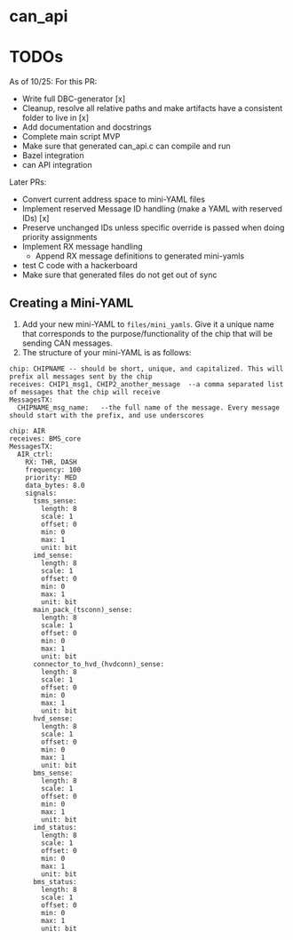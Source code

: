 # can_api

# TODOs

As of 10/25: For this PR:

- Write full DBC-generator [x]
- Cleanup, resolve all relative paths and make artifacts have a consistent
  folder to live in [x]
- Add documentation and docstrings
- Complete main script MVP
- Make sure that generated can_api.c can compile and run
- Bazel integration
- can API integration

Later PRs:

- Convert current address space to mini-YAML files
- Implement reserved Message ID handling (make a YAML with reserved IDs) [x]
- Preserve unchanged IDs unless specific override is passed when doing priority
  assignments
- Implement RX message handling
  - Append RX message definitions to generated mini-yamls
- test C code with a hackerboard
- Make sure that generated files do not get out of sync

## Creating a Mini-YAML

1. Add your new mini-YAML to `files/mini_yamls`. Give it a unique name that
   corresponds to the purpose/functionality of the chip that will be sending CAN
   messages.
2. The structure of your mini-YAML is as follows:

```
chip: CHIPNAME -- should be short, unique, and capitalized. This will prefix all messages sent by the chip
receives: CHIP1_msg1, CHIP2_another_message  --a comma separated list of messages that the chip will receive
MessagesTX:
  CHIPNAME_msg_name:   --the full name of the message. Every message should start with the prefix, and use underscores

```

```[yaml]
chip: AIR
receives: BMS_core
MessagesTX:
  AIR_ctrl:
    RX: THR, DASH
    frequency: 100
    priority: MED
    data_bytes: 8.0
    signals:
      tsms_sense:
        length: 8
        scale: 1
        offset: 0
        min: 0
        max: 1
        unit: bit
      imd_sense:
        length: 8
        scale: 1
        offset: 0
        min: 0
        max: 1
        unit: bit
      main_pack_(tsconn)_sense:
        length: 8
        scale: 1
        offset: 0
        min: 0
        max: 1
        unit: bit
      connector_to_hvd_(hvdconn)_sense:
        length: 8
        scale: 1
        offset: 0
        min: 0
        max: 1
        unit: bit
      hvd_sense:
        length: 8
        scale: 1
        offset: 0
        min: 0
        max: 1
        unit: bit
      bms_sense:
        length: 8
        scale: 1
        offset: 0
        min: 0
        max: 1
        unit: bit
      imd_status:
        length: 8
        scale: 1
        offset: 0
        min: 0
        max: 1
        unit: bit
      bms_status:
        length: 8
        scale: 1
        offset: 0
        min: 0
        max: 1
        unit: bit

```
